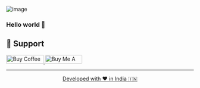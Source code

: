 ![image](https://github.com/huynhvanquy/huynhvanquy/assets/9621306/a3752977-721e-4357-ba8e-1ba218d41b1d)
### Hello world 👋


## 🙏 Support

<p align="left">
  <a href='https://ko-fi.com/quyhuynh' target='_blank'><img height='23' width="100" src='https://cdn.ko-fi.com/cdn/kofi3.png?v=2' alt='Buy Coffee for rahuldkjain' />
  </a>
  <a href="https://www.buymeacoffee.com/huynhquy9xr" target="_blank"><img src="https://cdn.buymeacoffee.com/buttons/default-orange.png" alt="Buy Me A Coffee" height="23" width="100" style="border-radius:2px" />
</p>

<hr>
<p align="center">
Developed with ❤️ in India 🇮🇳 
</p>
